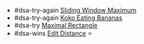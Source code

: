 - #dsa-try-again [Sliding Window Maximum](https://leetcode.com/problems/sliding-window-maximum/)
- #dsa-try-again [Koko Eating Bananas](https://leetcode.com/problems/koko-eating-bananas/)
- #dsa-try [Maximal Rectangle](https://leetcode.com/problems/maximal-rectangle)
- #dsa-wins [Edit Distance](https://leetcode.com/problems/edit-distance) ⭐️